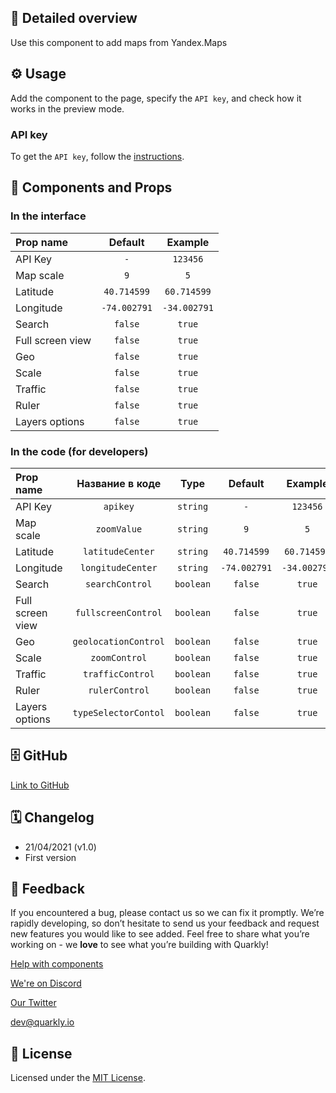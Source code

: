 ## 📖 Detailed overview

Use this component to add maps from Yandex.Maps

## ⚙️ Usage

Add the component to the page, specify the `API key`, and check how it works in the preview mode.

### API key

To get the `API key`, follow the [instructions](https://yandex.ru/blog/mapsapi/novye-pravila-dostupa-k-api-kart).

## 🧩 Components and Props

### In the interface

| Prop name        |   Default    |   Example    |
| :--------------- | :----------: | :----------: |
| API Key          |     `-`      |   `123456`   |
| Map scale        |     `9`      |     `5`      |
| Latitude         | `40.714599`  | `60.714599`  |
| Longitude        | `-74.002791` | `-34.002791` |
| Search           |   `false`    |    `true`    |
| Full screen view |   `false`    |    `true`    |
| Geo              |   `false`    |    `true`    |
| Scale            |   `false`    |    `true`    |
| Traffic          |   `false`    |    `true`    |
| Ruler            |   `false`    |    `true`    |
| Layers options   |   `false`    |    `true`    |

### In the code (for developers)

| Prop name        |   Название в коде    |   Type    |   Default    |   Example    |
| :--------------- | :------------------: | :-------: | :----------: | :----------: |
| API Key          |       `apikey`       | `string`  |     `-`      |   `123456`   |
| Map scale        |     `zoomValue`      | `string`  |     `9`      |     `5`      |
| Latitude         |   `latitudeCenter`   | `string`  | `40.714599`  | `60.714599`  |
| Longitude        |  `longitudeCenter`   | `string`  | `-74.002791` | `-34.002791` |
| Search           |   `searchControl`    | `boolean` |   `false`    |    `true`    |
| Full screen view | `fullscreenControl`  | `boolean` |   `false`    |    `true`    |
| Geo              | `geolocationControl` | `boolean` |   `false`    |    `true`    |
| Scale            |    `zoomControl`     | `boolean` |   `false`    |    `true`    |
| Traffic          |   `trafficControl`   | `boolean` |   `false`    |    `true`    |
| Ruler            |    `rulerControl`    | `boolean` |   `false`    |    `true`    |
| Layers options   | `typeSelectorContol` | `boolean` |   `false`    |    `true`    |

## 🗄 GitHub

[Link to GitHub](https://github.com/quarkly/community-kit/tree/master/src/YandexMap)

## 🗓 Changelog

-   21/04/2021 (v1.0)
-   First version

## 📮 Feedback

If you encountered a bug, please contact us so we can fix it promptly. We’re rapidly developing, so don’t hesitate to send us your feedback and request new features you would like to see added. Feel free to share what you’re working on - we **love** to see what you’re building with Quarkly!

[Help with components](https://community.quarkly.io/c/requests/11)

[We're on Discord](https://discord.gg/SuF9vCMJGW)

[Our Twitter](https://twitter.com/quarklyapp)

[dev@quarkly.io](mailto:dev@quarkly.io)

## 📝 License

Licensed under the [MIT License](./LICENSE).
